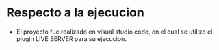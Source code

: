 # Respecto a la ejecucion

- El proyecto fue realizado en visual studio code, en el cual se utilizo el plugin LIVE SERVER para su ejecucion.